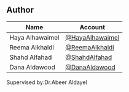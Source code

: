 ## Author

| Name   | Account                                        |
|--------|-----------------------------------             |
| Haya Alhawaimel|  [@HayaAlhawaimel](https://github.com/HayaAlhawaimel)           |
| Reema Alkhaldi |[@ReemaAlkhaldi](https://github.com/REEMAK12)                    |
| Shahd Alfahad  |   [@ShahdAlfahad](https://github.com/Shahd-Alfahad)             |
| Dana Aldawood  |     [@DanaAldawood](https://github.com/Danaaldawood )           |

<p>Supervised by:Dr.Abeer Aldayel</p>
